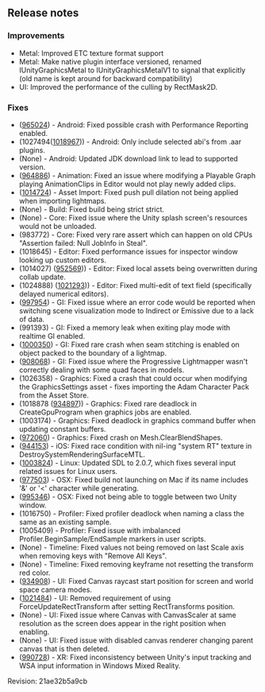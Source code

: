 ## Release notes

### Improvements

-   Metal: Improved ETC texture format support
-   Metal: Make native plugin interface versioned, renamed IUnityGraphicsMetal to IUnityGraphicsMetalV1 to signal that explicitly (old name is kept around for backward compatibility)
-   UI: Improved the performance of the culling by RectMask2D.

### Fixes

-   ([965024](https://issuetracker.unity3d.com/product/unity/issues/guid/965024/)) - Android: Fixed possible crash with Performance Reporting enabled.
-   (1027494([1018967](https://issuetracker.unity3d.com/product/unity/issues/guid/1018967))) - Android: Only include selected abi\'s from .aar plugins.
-   (None) - Android: Updated JDK download link to lead to supported version.
-   ([964886](https://issuetracker.unity3d.com/product/unity/issues/guid/964886/)) - Animation: Fixed an issue where modifying a Playable Graph playing AnimationClips in Editor would not play newly added clips.
-   ([1014724](https://issuetracker.unity3d.com/product/unity/issues/guid/1014724/)) - Asset Import: Fixed push pull dilation not being applied when importing lightmaps.
-   (None) - Build: Fixed build being strict strict.
-   (None) - Core: Fixed issue where the Unity splash screen\'s resources would not be unloaded.
-   \(983772\) - Core: Fixed very rare assert which can happen on old CPUs \"Assertion failed: Null JobInfo in Steal\".
-   \(1018645\) - Editor: Fixed performance issues for inspector window looking up custom editors.
-   \(1014027\) ([952569](https://issuetracker.unity3d.com/product/unity/issues/guid/952569))) - Editor: Fixed local assets being overwritten during collab update.
-   \(1024888\) ([1021293](https://issuetracker.unity3d.com/product/unity/issues/guid/1021293))) - Editor: Fixed multi-edit of text field (specifically delayed numerical editors).
-   ([997954](https://issuetracker.unity3d.com/product/unity/issues/guid/997954/)) - GI: Fixed issue where an error code would be reported when switching scene visualization mode to Indirect or Emissive due to a lack of data.
-   \(991393\) - GI: Fixed a memory leak when exiting play mode with realtime GI enabled.
-   ([1000350](https://issuetracker.unity3d.com/product/unity/issues/guid/1000350/)) - GI: Fixed rare crash when seam stitching is enabled on object packed to the boundary of a lightmap.
-   ([908068](https://issuetracker.unity3d.com/product/unity/issues/guid/908068/)) - GI: Fixed issue where the Progressive Lightmapper wasn\'t correctly dealing with some quad faces in models.
-   \(1026358\) - Graphics: Fixed a crash that could occur when modifying the GraphicsSettings asset - fixes importing the Adam Character Pack from the Asset Store.
-   (1018878 ([934897](https://issuetracker.unity3d.com/product/unity/issues/guid/934897))) - Graphics: Fixed rare deadlock in CreateGpuProgram when graphics jobs are enabled.
-   \(1003174\) - Graphics: Fixed deadlock in graphics command buffer when updating constant buffers.
-   ([972060](https://issuetracker.unity3d.com/product/unity/issues/guid/972060/)) - Graphics: Fixed crash on Mesh.ClearBlendShapes.
-   ([944153](https://issuetracker.unity3d.com/product/unity/issues/guid/944153/)) - iOS: Fixed race condition with nil-ing \"system RT\" texture in DestroySystemRenderingSurfaceMTL.
-   ([1003824](https://issuetracker.unity3d.com/product/unity/issues/guid/1003824/)) - Linux: Updated SDL to 2.0.7, which fixes several input related issues for Linux users.
-   ([977503](https://issuetracker.unity3d.com/product/unity/issues/guid/977503/)) - OSX: Fixed build not launching on Mac if its name includes \'&\' or \'\<\' character while generating.
-   ([995346](https://issuetracker.unity3d.com/product/unity/issues/guid/995346/)) - OSX: Fixed not being able to toggle between two Unity window.
-   \(1016750\) - Profiler: Fixed profiler deadlock when naming a class the same as an existing sample.
-   \(1005409\) - Profiler: Fixed issue with imbalanced Profiler.BeginSample/EndSample markers in user scripts.
-   (None) - Timeline: Fixed values not being removed on last Scale axis when removing keys with \"Remove All Keys\".
-   (None) - Timeline: Fixed removing keyframe not resetting the transform red color.
-   ([934908](https://issuetracker.unity3d.com/product/unity/issues/guid/934908/)) - UI: Fixed Canvas raycast start position for screen and world space camera modes.
-   ([1021484](https://issuetracker.unity3d.com/product/unity/issues/guid/1021484/)) - UI: Removed requirement of using ForceUpdateRectTransform after setting RectTransforms position.
-   (None) - UI: Fixed issue where Canvas with CanvasScaler at same resolution as the screen does appear in the right position when enabling.
-   (None) - UI: Fixed issue with disabled canvas renderer changing parent canvas that is then deleted.
-   ([990728](https://issuetracker.unity3d.com/product/unity/issues/guid/990728/)) - XR: Fixed inconsistency between Unity\'s input tracking and WSA input information in Windows Mixed Reality.

Revision: 21ae32b5a9cb
